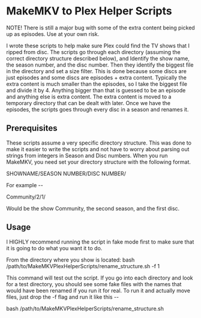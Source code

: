 # MakeMKV to Plex Helper Scripts

NOTE!   There is still a major bug with some of the extra content being picked up as episodes.  Use at your own risk.

I wrote these scripts to help make sure Plex could find the TV shows that I ripped from disc.   The scripts go through each directory (assuming the correct directory structure described below), and Identify the show name, the season number, and the disc number.  Then they identify the biggest file in the directory and set a size filter.  This is done because some discs are just episodes and some discs are episodes + extra content.  Typically the extra content is much smaller than the episodes, so I take the biggest file and divide it by 4.  Anything bigger than that is guessed to be an episode and anything else is extra content.   The extra content is moved to a temporary directory that can be dealt with later.  Once we have the episodes, the scripts goes through every disc in a season and renames it.


## Prerequisites

These scripts assume a very specific directory structure.  This was done to make it easier to write the scripts and not have to worry about parsing out strings from integers in Season and Disc numbers.  When you run MakeMKV, you need set your directory structure with the following format.

SHOWNAME/SEASON NUMBER/DISC NUMBER/

For example --

Community/2/1/

Would be the show Community, the second season, and the first disc.

## Usage

I HIGHLY recommend running the script in fake mode first to make sure that it is going to do what you want it to do.

From the directory where you show is located:
bash /path/to/MakeMKVPlexHelperScripts/rename_structure.sh -f 1

This command will test out the script.  If you go into each directory and look for a test directory, you should see some fake files with the names that would have been renamed if you run it for real.
To run it and actually move files, just drop the -f flag and run it like this --

bash /path/to/MakeMKVPlexHelperScripts/rename_structure.sh
